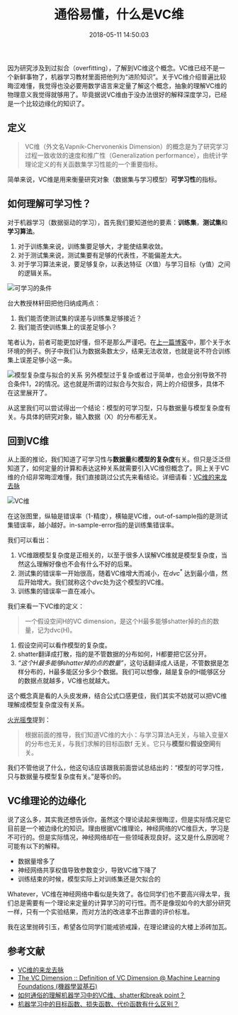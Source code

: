 ﻿---
title: 通俗易懂，什么是VC维
date: 2018-05-11 14:50:03
toc: true
tags: 
- 机器学习
- VC维
categories: 研究
mathjax: true
---
因为研究涉及到过拟合（overfitting），了解到VC维这个概念。VC维已经不是一个新鲜事物了，机器学习教材里面把他列为“进阶知识”。关于VC维介绍普遍比较晦涩难懂，我觉得也没必要用数学语言来定量了解这个概念，抽象的理解VC维的物理意义我觉得就够用了。毕竟据说VC维由于没办法很好的解释深度学习，已经是一个比较边缘化的知识了。

## 定义
>VC维（外文名Vapnik-Chervonenkis Dimension）的概念是为了研究学习过程一致收敛的速度和推广性（Generalization performance），由统计学理论定义的有关函数集学习性能的一个重要指标。

简单来说，VC维是用来衡量研究对象（数据集与学习模型）**可学习性**的指标。

## 如何理解可学习性？
对于机器学习（数据驱动的学习），首先我们要知道他的要素：**训练集**，**测试集**和**学习算法**。
1. 对于训练集来说，训练集要足够大，才能使结果收敛。
2. 对于测试集来说，测试集要有足够的代表性，不能偏差太大。
3. 对于学习算法来说，要足够复杂，以表达特征（X值）与学习目标（y值）之间的逻辑关系。

![可学习的条件](http://oonaavjvi.bkt.clouddn.com/VCD01.png)

台大教授林轩田把他归纳成两点：
1. 我们能否使测试集的误差与训练集足够接近？
2. 我们能否使训练集上的误差足够小？
 
笔者认为，前者可能更加好懂，但不是那么严谨吧。在[上一篇博客](https://xhxt2008.github.io/2018/05/07/deep-learning/)中，那个关于水环境的例子。例子中我们认为数据条数太少，结果无法收敛，也就是说不符合训练集上误差足够小这一条。

![模型复杂度与拟合的关系](http://oonaavjvi.bkt.clouddn.com/VCD07.jpg)
另外模型过于复杂或者过于简单，也会分别导致不符合条件1，2的情况。这也就是所谓的过拟合与欠拟合，网上的介绍很多，具体不在这里展开了。

从这里我们可以尝试得出一个结论：模型的可学习型，只与数据量与模型复杂度有关。与具体的研究对象，输入数据（X）的分布都无关。

## 回到VC维
从上面的推论，我们知道了可学习性与**数据量**和**模型的复杂度**有关。但只是泛泛但知道了，如何定量的计算和表达这种关系就需要引入VC维但概念了。网上关于VC维的介绍非常晦涩难懂，我们直接跳过公式先来看结论。详细请看：[VC维的来龙去脉](http://www.flickering.cn/machine_learning/2015/04/vc维的来龙去脉/)

![VC维](http://oonaavjvi.bkt.clouddn.com/vc_power2.png)

在这张图里，纵轴是错误率（1-精度），横轴是VC维，out-of-sample指的是测试集错误率，越小越好。in-sample-error指的是训练集错误率。

我们可以看出：
1. VC维跟模型复杂度是正相关的，以至于很多人误解VC维就是模型复杂度，当然这么理解好像也不会有什么不好的后果。
2. 测试集的错误率一开始很高，随着VC维增大而减小，在${d{vc}}^{*}$ 达到最小值，然后开始增大。我们就称这个$d{vc}$处为这个模型的VC维。
3. 训练集的错误率一直在减小。

我们来看一下VC维的定义：
> 一个假设空间H的VC dimension，是这个H最多能够shatter掉的点的数量，记为dvc(H)。

1. 假设空间可以看作模型的复杂度。
2. shatter翻译成打散，指的是不管数据的分布如何，H都要把它区分开。
3. *“这个H最多能够shatter掉的点的数量”*，这句话翻译成人话是，不管数据是怎样分布的，H最多能区分多少个数据。我们可以想像，越是复杂的H能够区分的数据点就越多，VC维也就越大。

这个概念真是看的人头皮发麻，结合公式口感更佳，我们其实不妨就可以把VC维理解成模型复杂度没有关系。

[火光摇曳](http://www.flickering.cn)提到：
> 根据前面的推导，我们知道VC维的大小：与学习算法A无关，与输入变量X的分布也无关，与我们求解的目标函数f 无关。它只与**模型**和**假设空间**有关。

我们不管他说了什么，他这句话应该跟我前面尝试总结出的：“模型的可学习性，只与数据量与模型复杂度有关。”是等价的。

## VC维理论的边缘化
说了这么多，其实我还想告诉你，虽然这个理论读起来很晦涩，但是实际情况是它目前是一个被边缘化的知识。理由根据VC维理论，神经网络的VC维巨大，学习是不可行的。但是实际情况，神经网络却在一些领域表现良好。这又是什么原因呢？可能有以下的解释。
- 数据量增多了
- 神经网络共享权值导致参数变少，导致VC维下降了
- 训练结束的时候，模型实际上对训练集还是欠拟合的

Whatever，VC维在神经网络中看似是失效了。各位同学们也不要高兴得太早，我们总是需要有一个理论来定量的计算学习的可行性。而不是像现如今的大部分研究一样，只有一个实验结果，而对方法的改进拿不出靠谱的评价标准。

我在这里抛砖引玉，希望各位同学们能戒骄戒躁，在理论建设的大楼上添砖加瓦。

## 参考文献
- [VC维的来龙去脉](http://www.flickering.cn/machine_learning/2015/04/vc%E7%BB%B4%E7%9A%84%E6%9D%A5%E9%BE%99%E5%8E%BB%E8%84%89/)
- [The VC Dimension :: Definition of VC Dimension @ Machine Learning Foundations (機器學習基石)
](https://www.youtube.com/watch?v=XxPB9GlJEUk)
- [如何通俗的理解机器学习中的VC维、shatter和break point？](https://www.zhihu.com/question/38607822/answer/151561258)
- [机器学习中的目标函数、损失函数、代价函数有什么区别？](https://www.zhihu.com/question/52398145/answer/209358209/)







